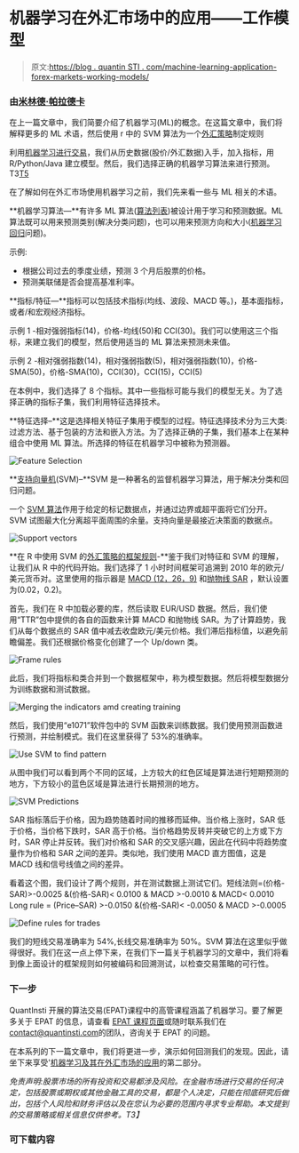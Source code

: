 # 机器学习在外汇市场中的应用——工作模型

> 原文:[https://blog . quantin STI . com/machine-learning-application-forex-markets-working-models/](https://blog.quantinsti.com/machine-learning-application-forex-markets-working-models/)

### 由[米林德·帕拉德卡](https://www.linkedin.com/in/milind-paradkar-b37292107/)

在上一篇文章中，我们简要介绍了机器学习(ML)的概念。在这篇文章中，我们将解释更多的 ML 术语，然后使用 r 中的 SVM 算法为一个[外汇策略](https://blog.quantinsti.com/fx-market-pairs-trading-strategy/)制定规则

利用[机器学习进行交易](https://quantra.quantinsti.com/course/introduction-to-machine-learning-for-trading)，我们从历史数据(股价/外汇数据)入手，加入指标，用 R/Python/Java 建立模型。然后，我们选择正确的机器学习算法来进行预测。
T3[T5](https://quantra.quantinsti.com/machine-learning-for-trading-ebook)

在了解如何在外汇市场使用机器学习之前，我们先来看一些与 ML 相关的术语。

**机器学习算法—**有许多 ML 算法([算法列表](https://en.wikipedia.org/wiki/List_of_machine_learning_concepts))被设计用于学习和预测数据。ML 算法既可以用来预测类别(解决分类问题)，也可以用来预测方向和大小([机器学习回归](https://quantra.quantinsti.com/course/trading-with-machine-learning-regression)问题)。

示例:

*   根据公司过去的季度业绩，预测 3 个月后股票的价格。
*   预测美联储是否会提高基准利率。

**指标/特征—**指标可以包括技术指标(均线、波段、MACD 等。)，基本面指标，或者/和宏观经济指标。

示例 1 -相对强弱指标(14)，价格-均线(50)和 CCI(30)。我们可以使用这三个指标，来建立我们的模型，然后使用适当的 ML 算法来预测未来值。

示例 2 -相对强弱指数(14)，相对强弱指数(5)，相对强弱指数(10)，价格-SMA(50)，价格-SMA(10)，CCI(30)，CCI(15)，CCI(5)

在本例中，我们选择了 8 个指标。其中一些指标可能与我们的模型无关。为了选择正确的指标子集，我们利用特征选择技术。

**特征选择–**这是选择相关特征子集用于模型的过程。特征选择技术分为三大类:过滤方法、基于包装的方法和嵌入方法。为了选择正确的子集，我们基本上在某种组合中使用 ML 算法。所选择的特征在机器学习中被称为预测器。

![Feature Selection](../Images/cfec7aa4c657f198af674ae1978d50f7.png)

**[支持向量机](https://blog.quantinsti.com/support-vector-machines-introduction/)(SVM)–**SVM 是一种著名的监督机器学习算法，用于解决分类和回归问题。

一个 [SVM 算法](https://quantra.quantinsti.com/course/trading-machine-learning-classification-svm)作用于给定的标记数据点，并通过边界或超平面将它们分开。SVM 试图最大化分离超平面周围的余量。支持向量是最接近决策面的数据点。

![Support vectors](../Images/b35ef68eb8948d103475f12c8ed83438.png)

**在 R 中使用 SVM 的[外汇策略的框架规则](https://quantra.quantinsti.com/course/Value-Strategy-Forex)-**鉴于我们对特征和 SVM 的理解，让我们从 R 中的代码开始。我们选择了 1 小时时间框架可追溯到 2010 年的欧元/美元货币对。这里使用的指示器是 [MACD (12，26，9)](http://forextraininggroup.com/trading-macd-simple-effective-strategies-explained/) 和[抛物线 SAR](https://blog.quantinsti.com/parabolic-sar/) ，默认设置为(0.02，0.2)。

首先，我们在 R 中加载必要的库，然后读取 EUR/USD 数据。然后，我们使用“TTR”包中提供的各自的函数来计算 MACD 和抛物线 SAR。为了计算趋势，我们从每个数据点的 SAR 值中减去收盘欧元/美元价格。我们滞后指标值，以避免前瞻偏差。我们还根据价格变化创建了一个 Up/down 类。

![Frame rules](../Images/f855e386a60958fdc70fc632175baef4.png)

此后，我们将指标和类合并到一个数据框架中，称为模型数据。然后将模型数据分为训练数据和测试数据。

![Merging the indicators amd creating training](../Images/cffce3cd5df636908be48760b1843875.png)

然后，我们使用“e1071”软件包中的 SVM 函数来训练数据。我们使用预测函数进行预测，并绘制模式。我们在这里获得了 53%的准确率。

![Use SVM to find pattern](../Images/ac6706396482b2f591a90d4e71388306.png)

从图中我们可以看到两个不同的区域，上方较大的红色区域是算法进行短期预测的地方，下方较小的蓝色区域是算法进行长期预测的地方。

![SVM Predictions](../Images/182d3c4f4ea4bfdcafd0ef13e9b7045f.png)

SAR 指标落后于价格，因为趋势随着时间的推移而延伸。当价格上涨时，SAR 低于价格，当价格下跌时，SAR 高于价格。当价格趋势反转并突破它的上方或下方时，SAR 停止并反转。我们对价格和 SAR 的交叉感兴趣，因此在代码中将趋势度量作为价格和 SAR 之间的差异。类似地，我们使用 MACD 直方图值，这是 MACD 线和信号线值之间的差异。

看着这个图，我们设计了两个规则，并在测试数据上测试它们。短线法则=(价格-SAR)>-0.0025 &(价格-SAR)< 0.0100 & MACD >-0.0010 & MACD< 0.0010 Long rule = (Price–SAR) >-0.0150 &(价格-SAR)< -0.0050 & MACD >-0.0005

![Define rules for trades](../Images/5d37083b307df9e1eb515fae54ee01de.png)

我们的短线交易准确率为 54%,长线交易准确率为 50%。SVM 算法在这里似乎做得很好。我们在这一点上停下来，在我们下一篇关于机器学习的文章中，我们将看到像上面设计的框架规则如何被编码和回溯测试，以检查交易策略的可行性。

### **下一步**

QuantInsti 开展的算法交易(EPAT)课程中的高管课程涵盖了机器学习。要了解更多关于 EPAT 的信息，请查看 [EPAT 课程页面](https://www.quantinsti.com/epat)或随时联系我们在[contact@quantinsti.com](mailto:contact@quantinsti.com)的团队，咨询关于 EPAT 的问题。

在本系列的下一篇文章中，我们将更进一步，演示如何回测我们的发现。因此，请坐下来享受'[机器学习及其在外汇市场的应用](https://blog.quantinsti.com/machine-learning-application-forex-markets-part-2/ "Permalink to Machine Learning and Its Application in Forex Markets – Part 2 [WORKING MODEL]")的第二部分。

*免责声明:股票市场的所有投资和交易都涉及风险。在金融市场进行交易的任何决定，包括股票或期权或其他金融工具的交易，都是个人决定，只能在彻底研究后做出，包括个人风险和财务评估以及在您认为必要的范围内寻求专业帮助。本文提到的交易策略或相关信息仅供参考。T3】*

### **可下载内容**
